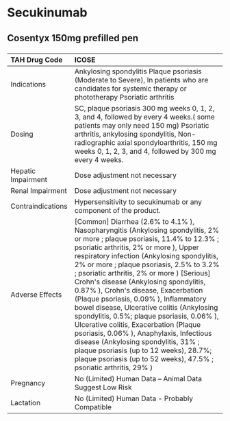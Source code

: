 # Secukinumab

## Cosentyx 150mg prefilled pen

##### 

| TAH Drug Code      | ICOSE                                                                                                                                                                                                                                                                                                                                                                                                                                                                                                                                                                                                                                                                                                                                                                          |
|:-------------------|:-------------------------------------------------------------------------------------------------------------------------------------------------------------------------------------------------------------------------------------------------------------------------------------------------------------------------------------------------------------------------------------------------------------------------------------------------------------------------------------------------------------------------------------------------------------------------------------------------------------------------------------------------------------------------------------------------------------------------------------------------------------------------------|
| Indications        | Ankylosing spondylitis Plaque psoriasis (Moderate to Severe), In patients who are candidates for systemic therapy or phototherapy Psoriatic arthritis                                                                                                                                                                                                                                                                                                                                                                                                                                                                                                                                                                                                                          |
| Dosing             | SC, plaque psoriasis 300 mg weeks 0, 1, 2, 3, and 4, followed by every 4 weeks.( some patients may only need 150 mg) Psoriatic arthritis, ankylosing spondylitis, Non-radiographic axial spondyloarthritis, 150 mg weeks 0, 1, 2, 3, and 4, followed by 300 mg every 4 weeks.                                                                                                                                                                                                                                                                                                                                                                                                                                                                                                  |
| Hepatic Impairment | Dose adjustment not necessary                                                                                                                                                                                                                                                                                                                                                                                                                                                                                                                                                                                                                                                                                                                                                  |
| Renal Impairment   | Dose adjustment not necessary                                                                                                                                                                                                                                                                                                                                                                                                                                                                                                                                                                                                                                                                                                                                                  |
| Contraindications  | Hypersensitivity to secukinumab or any component of the product.                                                                                                                                                                                                                                                                                                                                                                                                                                                                                                                                                                                                                                                                                                               |
| Adverse Effects    | [Common] Diarrhea (2.6% to 4.1% ), Nasopharyngitis (Ankylosing spondylitis, 2% or more ; plaque psoriasis, 11.4% to 12.3% ; psoriatic arthritis, 2% or more ), Upper respiratory infection (Ankylosing spondylitis, 2% or more ; plaque psoriasis, 2.5% to 3.2% ; psoriatic arthritis, 2% or more ) [Serious] Crohn's disease (Ankylosing spondylitis, 0.87% ), Crohn's disease, Exacerbation (Plaque psoriasis, 0.09% ), Inflammatory bowel disease, Ulcerative colitis (Ankylosing spondylitis, 0.5%; plaque psoriasis, 0.06% ), Ulcerative colitis, Exacerbation (Plaque psoriasis, 0.06% ), Anaphylaxis, Infectious disease (Ankylosing spondylitis, 31% ; plaque psoriasis (up to 12 weeks), 28.7%; plaque psoriasis (up to 52 weeks), 47.5% ; psoriatic arthritis, 29% ) |
| Pregnancy          | No (Limited) Human Data – Animal Data Suggest Low Risk                                                                                                                                                                                                                                                                                                                                                                                                                                                                                                                                                                                                                                                                                                                         |
| Lactation          | No (Limited) Human Data - Probably Compatible                                                                                                                                                                                                                                                                                                                                                                                                                                                                                                                                                                                                                                                                                                                                  |

